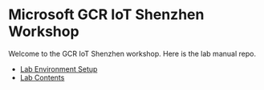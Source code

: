 # Microsoft GCR IoT Shenzhen  Workshop

Welcome to the GCR IoT Shenzhen workshop. Here is the lab manual repo.

* [Lab Environment Setup](env-setup.md)
* [Lab Contents](lab-manual.md)